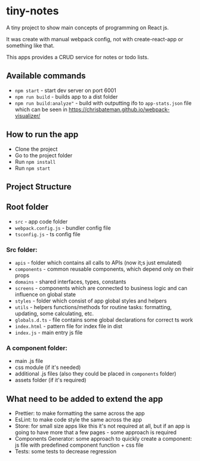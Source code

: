 # tiny-notes

A tiny project to show main concepts of programming on React js.

It was create with manual webpack config, not with create-react-app or something like that.

This apps provides a CRUD service for notes or todo lists.

## Available commands

- `npm start` - start dev server on port 6001
- `npm run build` - builds app to a dist folder
- `npm run build:analyze"` - build with outputting ifo to `app-stats.json` file which can be  seen in https://chrisbateman.github.io/webpack-visualizer/

## How to run the app

 - Clone the project
 - Go to the project folder
 - Run `npm install`
 - Run `npm start`
 
 ## Project Structure
 
 ## Root folder
 
 - `src` - app code folder
 - `webpack.config.js` - bundler config file
 - `tsconfig.js` - ts config file
 
 ### Src folder:

- `apis` - folder which contains all calls to APIs (now it;s just emulated)
- `components` - common reusable components, which depend only on their props
- `domains` - shared interfaces, types, constants
- `screens` - components which are connected to business logic and can influence on global state
- `styles` - folder which consist of app global styles and helpers
- `utils` - helpers functions/methods for routine tasks: formatting, updating, some calculating, etc.
- `globals.d.ts` - file contains some global declarations for correct ts work
- `index.html` - pattern file for index file in dist
- `index.js` - main entry js file

### A component folder:

- main .js file
- css module (if it's needed)
- additional .js files (also they could be placed in `components` folder)
- assets folder (if it's required)

## What need to be added to extend the app

- Prettier: to make formatting the same across the app
- EsLint: to make code style the same across the app
- Store: for small size apps like this it's not required at all, but if an app is going to have more that a few pages - some approach is required 
- Components Generator: some approach to quickly create a component: js file with predefined component function + css file    
- Tests: some tests to decrease regression

